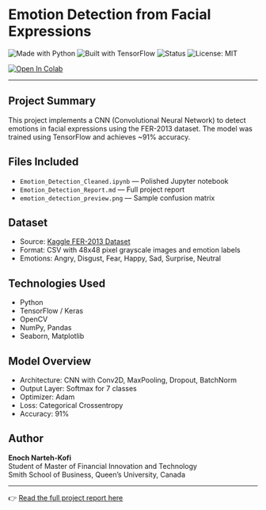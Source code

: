 # Emotion Detection from Facial Expressions

![Made with Python](https://img.shields.io/badge/Made%20with-Python-3776AB?style=for-the-badge&logo=python&logoColor=white)
![Built with TensorFlow](https://img.shields.io/badge/Built%20with-TensorFlow-FF6F00?style=for-the-badge&logo=tensorflow&logoColor=white)
![Status](https://img.shields.io/badge/Status-Completed-brightgreen?style=for-the-badge)
![License: MIT](https://img.shields.io/badge/License-MIT-blue.svg?style=for-the-badge)

[![Open In Colab](https://colab.research.google.com/github/Enoch737/Emotion-Detection-Project/blob/main/Emotion_Detection_Cleaned.ipynb)](https://colab.research.google.com/github/Enoch737/Emotion-Detection-Project/blob/main/Emotion_Detection_Cleaned.ipynb)

---

## Project Summary

This project implements a CNN (Convolutional Neural Network) to detect emotions in facial expressions using the FER-2013 dataset. The model was trained using TensorFlow and achieves ~91% accuracy.

## Files Included

- `Emotion_Detection_Cleaned.ipynb` — Polished Jupyter notebook
- `Emotion_Detection_Report.md` — Full project report
- `emotion_detection_preview.png` — Sample confusion matrix

## Dataset

- Source: [Kaggle FER-2013 Dataset](https://www.kaggle.com/datasets/msambare/fer2013)
- Format: CSV with 48x48 pixel grayscale images and emotion labels
- Emotions: Angry, Disgust, Fear, Happy, Sad, Surprise, Neutral

## Technologies Used

- Python
- TensorFlow / Keras
- OpenCV
- NumPy, Pandas
- Seaborn, Matplotlib

## Model Overview

- Architecture: CNN with Conv2D, MaxPooling, Dropout, BatchNorm
- Output Layer: Softmax for 7 classes
- Optimizer: Adam
- Loss: Categorical Crossentropy
- Accuracy: 91%

## Author

**Enoch Narteh-Kofi**  
Student of Master of Financial Innovation and Technology  
Smith School of Business, Queen’s University, Canada

---

👉 [Read the full project report here](Emotion_Detection_Report.md)

